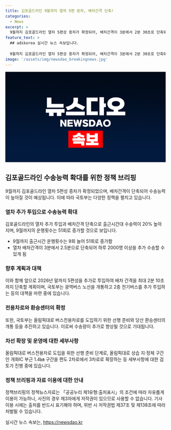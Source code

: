 ```yaml
---
title: 김포골드라인 9월까지 열차 5편 증차, 배차간격 단축!
categories:
  - News
excerpt: >
  9월까지 김포골드라인 열차 5편성 증차가 확정되어, 배차간격이 3분에서 2분 30초로 단축돼 수송능력이 20% 상승할 전망. 추가로 2026년까지 5편성 추가 투입해 배차 간격을 2분 10초로 단축하는 계획. 또한, 국토부는 광역버스 노선을 개통하고 2층 전기버스를 투입하여 수송부담을 낮출 예정. 당산 환승센터와 버스전용차로를 마련하여 시민들의 출퇴근 동선을 향상시킬 예정.
feature_text: >
  ## adskorea 실시간 뉴스 속보입니다.

  9월까지 김포골드라인 열차 5편성 증차가 확정되어, 배차간격이 3분에서 2분 30초로 단축돼 수송능력이 20% 상승할 전망. 추가로 2026년까지 5편성 추가 투입해 배차 간격을 2분 10초로 단축하는 계획. 또한, 국토부는 광역버스 노선을 개통하고 2층 전기버스를 투입하여 수송부담을 낮출 예정. 당산 환승센터와 버스전용차로를 마련하여 시민들의 출퇴근 동선을 향상시킬 예정.
image: '/assets/img/newsdao_breakingnews.jpg'
---
```


<p><img src="/assets/img/newsdao_breakingnews.jpg" alt="adskorea 속보" /></p>

<h2 data-ke-size="size26">김포골드라인 수송능력 확대를 위한 정책 브리핑</h2>

<p data-ke-size="size16">9월까지 김포골드라인 열차 5편성 증차가 확정되었으며, 배차간격이 단축되어 수송능력이 높아질 것이 예상됩니다. 이에 따라 국토부는 다양한 정책을 펼치고 있습니다.</p>

<h3>열차 추가 투입으로 수송능력 확대</h3>

<p data-ke-size="size16">김포골드라인의 열차 추가 투입과 배차간격 단축으로 출근시간대 수송력이 20% 높아지며, 9월까지의 운행횟수는 51회로 증가할 것으로 보입니다.</p>

<ul>
    <li>9월까지 출근시간 운행횟수는 9회 늘어 51회로 증가함</li>
    <li>열차 배차간격이 3분에서 2.5분으로 단축되어 하루 2000명 이상을 추가 수송할 수 있게 됨</li>
</ul>

<h3>향후 계획과 대책</h3>

<p data-ke-size="size16">이와 함께 앞으로 2026년 말까지 5편성을 추가로 투입하여 배차 간격을 최대 2분 10초까지 단축할 계획이며, 국토부는 광역버스 노선을 개통하고 2층 전기버스를 추가 투입하는 등의 대책을 마련 중에 있습니다.</p>

<h3>전용차로와 환승센터의 확정</h3>

<p data-ke-size="size16">또한, 국토부는 올림픽대로 버스전용차로를 도입하기 위한 선행 준비와 당산 환승센터의 개통 등을 추진하고 있습니다. 이로써 수송량이 추가로 향상될 것으로 기대됩니다.</p>

<h3>차선 확장 및 운영에 대한 세부사항</h3>

<p data-ke-size="size16">올림픽대로 버스전용차로 도입을 위한 선행 준비 단계로, 올림픽대로 상습 지·정체 구간인 개화IC 부근 1.4㎞ 구간을 편도 2차로에서 3차로로 확장하는 등 세부사항에 대한 검토가 진행 중에 있습니다.</p>

<h3>정책 브리핑과 자료 이용에 대한 안내</h3>

<p data-ke-size="size16">정책브리핑의 정책뉴스자료는 「공공누리 제1유형:출처표시」의 조건에 따라 자유롭게 이용이 가능하나, 사진의 경우 제3자에게 저작권이 있으므로 사용할 수 없습니다. 기사 이용 시에는 출처를 반드시 표기해야 하며, 위반 시 저작권법 제37조 및 제138조에 따라 처벌될 수 있습니다.</p>
실시간 뉴스 속보는, <a href="https://newsdao.kr" rel="dofollow">https://newsdao.kr</a>


